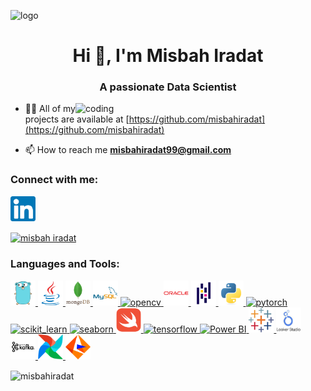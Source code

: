 ![logo](https://github.com/misbahiradat/Forecasting-of-Currency-Price/blob/main/anew.JPEG)
<h1 align="center">Hi 👋, I'm Misbah Iradat</h1>
<h3 align="center">A passionate Data Scientist</h3>

<img align="right" alt="coding" width="400" src= "https://user-images.githubusercontent.com/55389276/140866485-8fb1c876-9a8f-4d6a-98dc-08c4981eaf70.gif">

- 👨‍💻 All of my projects are available at [https://github.com/misbahiradat](https://github.com/misbahiradat)

- 📫 How to reach me **misbahiradat99@gmail.com**

<h3 align="left">Connect with me:</h3>
<a href="https://www.linkedin.com/in/misbah-iradat-667893212/" target="_blank" rel="noreferrer">
    <img src="https://github.com/misbahiradat/misbahiradat/blob/main/download%20(8).png" alt="LinkedIn" width="40" height="40"/>
  </a>
<p align="left">
<a href="https://linkedin.com/in/misbah iradat" target="blank"><img align="center" src="https://raw.githubusercontent.com/rahuldkjain/github-profile-readme-generator/master/src/images/icons/Social/linked-in-alt.svg" alt="misbah iradat" height="30" width="40" /></a>
</p>

<h3 align="left">Languages and Tools:</h3>
<p align="left"> <a href="https://golang.org" target="_blank" rel="noreferrer"> <img src="https://raw.githubusercontent.com/devicons/devicon/master/icons/go/go-original.svg" alt="go" width="40" height="40"/> </a> <a href="https://www.java.com" target="_blank" rel="noreferrer"> <img src="https://raw.githubusercontent.com/devicons/devicon/master/icons/java/java-original.svg" alt="java" width="40" height="40"/> </a> <a href="https://www.mongodb.com/" target="_blank" rel="noreferrer"> <img src="https://raw.githubusercontent.com/devicons/devicon/master/icons/mongodb/mongodb-original-wordmark.svg" alt="mongodb" width="40" height="40"/> </a> <a href="https://www.mysql.com/" target="_blank" rel="noreferrer"> <img src="https://raw.githubusercontent.com/devicons/devicon/master/icons/mysql/mysql-original-wordmark.svg" alt="mysql" width="40" height="40"/> </a> <a href="https://opencv.org/" target="_blank" rel="noreferrer"> <img src="https://www.vectorlogo.zone/logos/opencv/opencv-icon.svg" alt="opencv" width="40" height="40"/> </a> <a href="https://www.oracle.com/" target="_blank" rel="noreferrer"> <img src="https://raw.githubusercontent.com/devicons/devicon/master/icons/oracle/oracle-original.svg" alt="oracle" width="40" height="40"/> </a> <a href="https://pandas.pydata.org/" target="_blank" rel="noreferrer"> <img src="https://raw.githubusercontent.com/devicons/devicon/2ae2a900d2f041da66e950e4d48052658d850630/icons/pandas/pandas-original.svg" alt="pandas" width="40" height="40"/> </a> <a href="https://www.python.org" target="_blank" rel="noreferrer"> <img src="https://raw.githubusercontent.com/devicons/devicon/master/icons/python/python-original.svg" alt="python" width="40" height="40"/> </a> <a href="https://pytorch.org/" target="_blank" rel="noreferrer"> <img src="https://www.vectorlogo.zone/logos/pytorch/pytorch-icon.svg" alt="pytorch" width="40" height="40"/> </a> <a href="https://scikit-learn.org/" target="_blank" rel="noreferrer"> <img src="https://upload.wikimedia.org/wikipedia/commons/0/05/Scikit_learn_logo_small.svg" alt="scikit_learn" width="40" height="40"/> </a> <a href="https://seaborn.pydata.org/" target="_blank" rel="noreferrer"> <img src="https://seaborn.pydata.org/_images/logo-mark-lightbg.svg" alt="seaborn" width="40" height="40"/> </a> <a href="https://developer.apple.com/swift/" target="_blank" rel="noreferrer"> <img src="https://raw.githubusercontent.com/devicons/devicon/master/icons/swift/swift-original.svg" alt="swift" width="40" height="40"/> </a> <a href="https://www.tensorflow.org" target="_blank" rel="noreferrer"> <img src="https://www.vectorlogo.zone/logos/tensorflow/tensorflow-icon.svg" alt="tensorflow" width="40" height="40"/> </a> 
<a href="https://powerbi.com" target="_blank" rel="noreferrer">
    <img src="https://github.com/microsoft/PowerBI-Icons/blob/main/SVG/Desktop.svg" alt="Power BI" width="40" height="40"/>
  </a>
<a href="https://www.tableau.com" target="_blank" rel="noreferrer">
    <img src="https://github.com/misbahiradat/misbahiradat/blob/main/images%20(1).png" alt="Tableau" width="40" height="40"/>
  </a>
<a href="https://looker.com" target="_blank" rel="noreferrer">
    <img src="https://github.com/misbahiradat/misbahiradat/blob/main/download%20(3).jpeg" alt="Google Looker" width="40" height="40"/>
  </a>
<a href="https://kafka.apache.org" target="_blank" rel="noreferrer">
    <img src="https://github.com/misbahiradat/misbahiradat/blob/main/download%20(5).png" alt="Apache Kafka" width="40" height="40"/>
  </a>
<a href="https://airflow.apache.org" target="_blank" rel="noreferrer">
    <img src="https://github.com/misbahiradat/misbahiradat/blob/main/download%20(6).png" alt="Apache Airflow" width="40" height="40"/>
  </a>
<a href="https://www.informatica.com" target="_blank" rel="noreferrer">
    <img src="https://github.com/misbahiradat/misbahiradat/blob/main/download%20(7).png" alt="Informatica" width="40" height="40"/>
  </a>
</p>

<p><img align="center" src="https://github-readme-stats.vercel.app/api/top-langs?username=misbahiradat&show_icons=true&locale=en&layout=compact" alt="misbahiradat" /></p>
